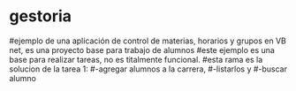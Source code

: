 # gestoria
#ejemplo de una aplicación de control de materias, horarios y grupos en VB net, es una proyecto base para trabajo de alumnos
#este ejemplo es una base para realizar tareas, no es titalmente funcional.
#esta rama es la solucion de la tarea 1: 
#-agregar alumnos a la carrera, 
#-listarlos y 
#-buscar alumno
